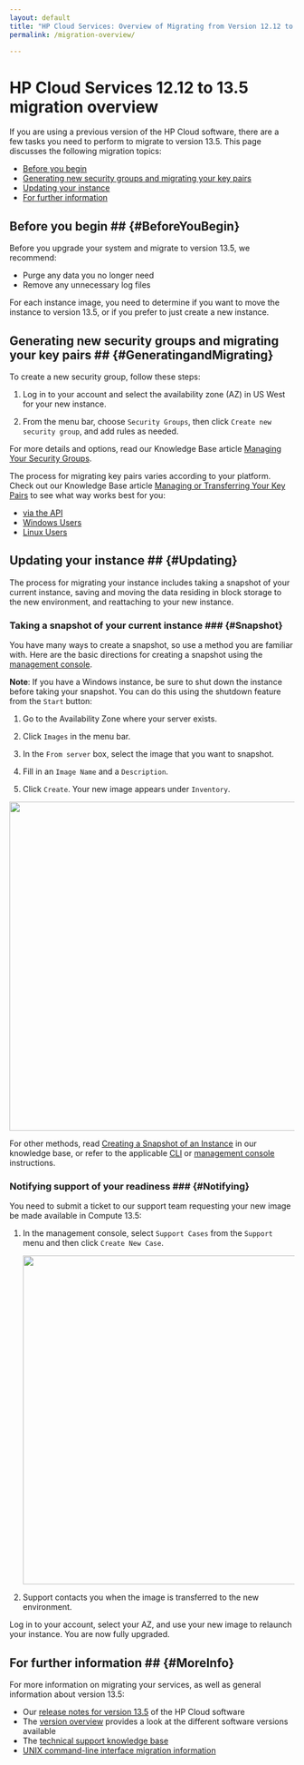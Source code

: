 ```yaml
---
layout: default
title: "HP Cloud Services: Overview of Migrating from Version 12.12 to 13.5"
permalink: /migration-overview/

---
```

# HP Cloud Services 12.12 to 13.5 migration overview

If you are using a previous version of the HP Cloud software, there are a few tasks you need to perform to migrate to version 13.5.  This page discusses the following migration topics:

* [Before you begin](#BeforeYouBegin)
* [Generating new security groups and migrating your key pairs](#GeneratingandMigrating)
* [Updating your instance](#Updating)
* [For further information](#MoreInfo)


## Before you begin ## {#BeforeYouBegin}

Before you upgrade your system and migrate to version 13.5, we recommend:

* Purge any data you no longer need
* Remove any unnecessary log files

For each instance image, you need to determine if you want to move the instance to version 13.5, or if you prefer to just create a new instance.


## Generating new security groups and migrating your key pairs ## {#GeneratingandMigrating}

To create a new security group, follow these steps:

1. Log in to your account and select the availability zone (AZ) in US West for your new instance.

2. From the menu bar, choose `Security Groups`, then click `Create new security group`, and add rules as needed.

For more details and options, read our Knowledge Base article [Managing Your Security Groups](https://community.hpcloud.com/article/managing-your-security-groups-135).

The process for migrating key pairs varies according to your platform.  Check out our Knowledge Base article [Managing or Transferring Your Key Pairs](https://community.hpcloud.com/article/migrating-or-transferring-your-key-pairs) to see what way works best for you:

* [via the API](https://community.hpcloud.com/article/migrating-or-transferring-your-key-pairs#keyapi)
* [Windows Users](https://community.hpcloud.com/article/migrating-or-transferring-your-key-pairs#keywin)
* [Linux Users](https://community.hpcloud.com/article/migrating-or-transferring-your-key-pairs#keylinux)


## Updating your instance ## {#Updating}

The process for migrating your instance includes taking a snapshot of your current instance, saving and moving the data residing in block storage to the new environment, and reattaching to your new instance. 

### Taking a snapshot of your current instance ### {#Snapshot}

You have many ways to create a snapshot, so use a method you are familiar with. Here are the basic directions for creating a snapshot using the [management console](/mc/).

**Note**: If you have a Windows instance, be sure to shut down the instance before taking your snapshot. You can do this using the shutdown feature from the `Start` button:

1. Go to the Availability Zone where your server exists.

2. Click `Images` in the menu bar.

3. In the `From server` box, select the image that you want to snapshot.

4. Fill in an `Image Name` and a `Description`.

5. Click `Create`. Your new image appears under `Inventory`.

<img src="media/migration-01" width="580" alt="" />

For other methods, read [Creating a Snapshot of an Instance](https://community.hpcloud.com/article/creating-snapshot-instance) in our knowledge base, or refer to the applicable [CLI](/cli/) or [management console](/mc/) instructions.

### Notifying support of your readiness ### {#Notifying}

You need to submit a ticket to our support team requesting your new image be made available in Compute 13.5:

1. In the management console, select `Support Cases` from the `Support` menu and then click `Create New Case`.

    <img src="media/migration-02" width="580" alt="" />

2. Support contacts you when the image is transferred to the new environment.

Log in to your account, select your AZ, and use your new image to relaunch your instance.  You are now fully upgraded.


## For further information ## {#MoreInfo}

For more information on migrating your services, as well as general information about version 13.5:

* Our [release notes for version 13.5](/release-notes/) of the HP Cloud software
* The [version overview](/version-overview/) provides a look at the different software versions available
* The [technical support knowledge base](https://community.hpcloud.com)
* [UNIX command-line interface migration information](/cli/unix/articles/migration/)
